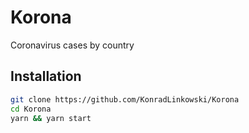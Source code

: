 # Korona
Coronavirus cases by country

## Installation
```bash
git clone https://github.com/KonradLinkowski/Korona
cd Korona
yarn && yarn start
```
